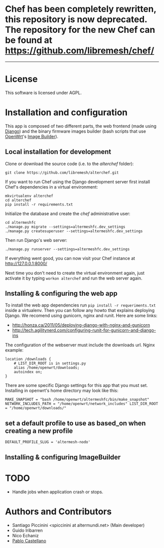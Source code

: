 # Chef has been completely rewritten, this repository is now deprecated. The repository for the new Chef can be found at https://github.com/libremesh/chef/

---

# License

This software is licensed under AGPL.

# Installation and configuration

This app is composed of two different parts, the web frontend (made using [Django](https://www.djangoproject.com/)) and the binary firmware images builder (bash scripts that use [OpenWrt](https://openwrt.org/)'s [Image Builder](https://wiki.openwrt.org/doc/howto/obtain.firmware.generate)).

## Local installation for development

Clone or download the source code (i.e. to the _alterchef_ folder):

```
git clone https://github.com/libremesh/alterchef.git
```

If you want to run Chef using the Django development server first install Chef's dependencies in a virtual environment:

```
mkvirtualenv alterchef
cd alterchef
pip install -r requirements.txt
```

Initialize the database and create the _chef_ administrative user:

```
cd altermeshfc
./manage.py migrate --settings=altermeshfc.dev_settings
./manage.py createsuperuser --settings=altermeshfc.dev_settings
```

Then run Django's web server:

```
./manage.py runserver --settings=altermeshfc.dev_settings
```

If everything went good, you can now visit your Chef instance at http://127.0.0.1:8000/

Next time you don't need to create the virtual environment again, just activate it by typing `workon alterchef` and run the web server again.

## Installing & configuring the web app

To install the web app dependencies run `pip install -r requeriments.txt` inside a virtualenv. Then you can follow any howto that explains deploying Django. We recomend using gunicorn, nginx and runit. Here are some links:

- http://honza.ca/2011/05/deploying-django-with-nginx-and-gunicorn
- http://tech.agilitynerd.com/configuring-runit-for-gunicorn-and-django-ins

The configuration of the webserver must include the downloads url. Nginx example:

```
location /downloads {
    # LIST_DIR_ROOT is in settings.py
    alias /home/openwrt/downloads;
    autoindex on;
}
```

There are some specific Django settings for this app that you must set. Installing in openwrt's home directory may look like this:

```
MAKE_SNAPSHOT = "bash /home/openwrt/altermeshfc/bin/make_snapshot" NETWORK_INCLUDES_PATH = "/home/openwrt/network_includes" LIST_DIR_ROOT = "/home/openwrt/downloads/"
```

## set a default profile to use as based_on when creating a new profile

```
DEFAULT_PROFILE_SLUG = 'altermesh-nodo'
```

## Installing & configuring ImageBuilder

# TODO

- Handle jobs when application crash or stops.

# Authors and Contributors

- Santiago Piccinini \<spiccinini at altermundi.net\> (Main developer)
- Guido Iribarren
- Nico Echaniz
- [Pablo Castellano](https://github.com/PabloCastellano)
